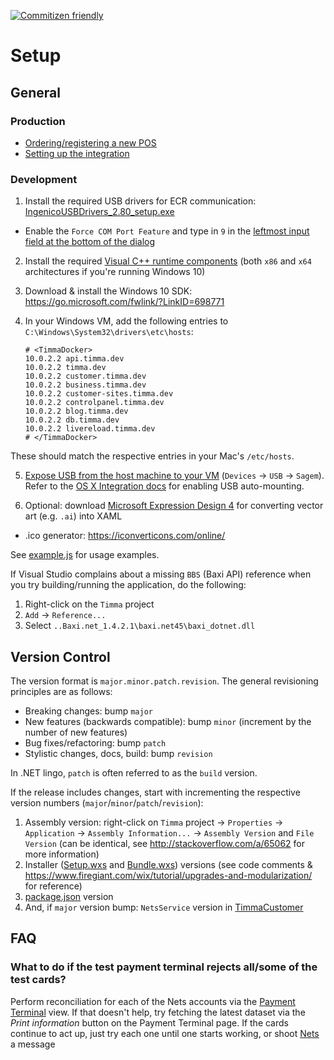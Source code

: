 [![Commitizen friendly](https://img.shields.io/badge/commitizen-friendly-brightgreen.svg)](http://commitizen.github.io/cz-cli/)

# Setup

## General

### Production

* [Ordering/registering a new POS](./docs/deployment-checklist.md#deployment-checklist)
* [Setting up the integration](./docs/deployment-checklist.md#installation-on-site--remote)

### Development

1. Install the required USB drivers for ECR communication: [IngenicoUSBDrivers_2.80_setup.exe](./IngenicoUSBDrivers_2.80/)

  * Enable the `Force COM Port Feature` and type in `9` in the [leftmost input field at the bottom of the dialog](./assets/images/force-com-port.png)

2. Install the required [Visual C++ runtime components](https://www.microsoft.com/en-us/download/details.aspx?id=40784) (both `x86` and `x64` architectures if you're running Windows 10)

3. Download & install the Windows 10 SDK: https://go.microsoft.com/fwlink/?LinkID=698771

4. In your Windows VM, add the following entries to `C:\Windows\System32\drivers\etc\hosts`:

    ```
    # <TimmaDocker>
    10.0.2.2 api.timma.dev
    10.0.2.2 timma.dev
    10.0.2.2 customer.timma.dev
    10.0.2.2 business.timma.dev
    10.0.2.2 customer-sites.timma.dev
    10.0.2.2 controlpanel.timma.dev
    10.0.2.2 blog.timma.dev
    10.0.2.2 db.timma.dev
    10.0.2.2 livereload.timma.dev
    # </TimmaDocker>
    ```

  These should match the respective entries in your Mac's `/etc/hosts`.

5. [Expose USB from the host machine to your VM](./assets/images/share-host-usb.jpeg) (`Devices` -> `USB` -> `Sagem`). Refer to the [OS X Integration docs](./docs/osx-integration.md) for enabling USB auto-mounting.

6. Optional: download [Microsoft Expression Design 4](https://www.microsoft.com/en-us/download/details.aspx?id=36180) for converting vector art (e.g. `.ai`) into XAML

  * .ico generator: https://iconverticons.com/online/

See [example.js](./example.js) for usage examples.

If Visual Studio complains about a missing `BBS` (Baxi API) reference when you try building/running the application, do the following:

  1. Right-click on the `Timma` project
  2. `Add` -> `Reference...`
  3. Select `..Baxi.net_1.4.2.1\baxi.net45\baxi_dotnet.dll`

## Version Control

The version format is `major.minor.patch.revision`. The general revisioning principles are as follows:

* Breaking changes: bump `major`
* New features (backwards compatible): bump `minor` (increment by the number of new features)
* Bug fixes/refactoring: bump `patch`
* Stylistic changes, docs, build: bump `revision`

In .NET lingo, `patch` is often referred to as the `build` version.

If the release includes changes, start with incrementing the respective version numbers (`major`/`minor`/`patch`/`revision`):

1. Assembly version: right-click on `Timma` project -> `Properties` -> `Application` -> `Assembly Information...` -> `Assembly Version` and `File Version` (can be identical, see http://stackoverflow.com/a/65062 for more information)
2. Installer ([Setup.wxs](setup/Setup.wxs) and [Bundle.wxs](Bundle/bundle.wxs)) versions (see code comments & https://www.firegiant.com/wix/tutorial/upgrades-and-modularization/ for reference)
3. [package.json](./package.json) version
4. And, if `major` version bump: `NetsService` version in [TimmaCustomer](https://github.com/TimmaLabs/TimmaCustomer)

## FAQ

### What to do if the test payment terminal rejects all/some of the test cards?
Perform reconciliation for each of the Nets accounts via the [Payment Terminal](./assets/images/payment_terminal_version.png) view. If that doesn't help, try fetching the latest dataset via the _Print information_ button on the Payment Terminal page. If the cards continue to act up, just try each one until one starts working, or shoot [Nets](mailto:salessupport-fi@nets.eu) a message
